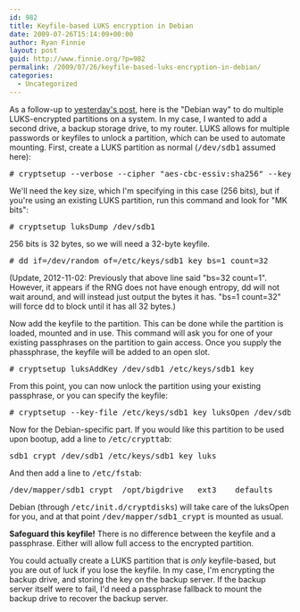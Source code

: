 ```yaml
---
id: 982
title: Keyfile-based LUKS encryption in Debian
date: 2009-07-26T15:14:09+00:00
author: Ryan Finnie
layout: post
guid: http://www.finnie.org/?p=982
permalink: /2009/07/26/keyfile-based-luks-encryption-in-debian/
categories:
  - Uncategorized
---
```

As a follow-up to [yesterday's post](http://www.finnie.org/2009/07/26/howto-encrypt-an-existing-debian-installation/), here is the "Debian way" to do multiple LUKS-encrypted partitions on a system. In my case, I wanted to add a second drive, a backup storage drive, to my router. LUKS allows for multiple passwords or keyfiles to unlock a partition, which can be used to automate mounting. First, create a LUKS partition as normal (<tt>/dev/sdb1</tt> assumed here):

<pre># cryptsetup --verbose --cipher "aes-cbc-essiv:sha256" --key-size 256 --verify-passphrase luksFormat /dev/sdb1
</pre>

We'll need the key size, which I'm specifying in this case (256 bits), but if you're using an existing LUKS partition, run this command and look for "MK bits":

<pre># cryptsetup luksDump /dev/sdb1
</pre>

256 bits is 32 bytes, so we will need a 32-byte keyfile.

<pre># dd if=/dev/random of=/etc/keys/sdb1_key bs=1 count=32
</pre>

(Update, 2012-11-02: Previously that above line said "bs=32 count=1". However, it appears if the RNG does not have enough entropy, dd will not wait around, and will instead just output the bytes it has. "bs=1 count=32" will force dd to block until it has all 32 bytes.)

Now add the keyfile to the partition. This can be done while the partition is loaded, mounted and in use. This command will ask you for one of your existing passphrases on the partition to gain access. Once you supply the phassphrase, the keyfile will be added to an open slot.

<pre># cryptsetup luksAddKey /dev/sdb1 /etc/keys/sdb1_key
</pre>

From this point, you can now unlock the partition using your existing passphrase, or you can specify the keyfile:

<pre># cryptsetup --key-file /etc/keys/sdb1_key luksOpen /dev/sdb1 sdb1_crypt
</pre>

Now for the Debian-specific part. If you would like this partition to be used upon bootup, add a line to <tt>/etc/crypttab</tt>:

<pre>sdb1_crypt /dev/sdb1 /etc/keys/sdb1_key luks
</pre>

And then add a line to <tt>/etc/fstab</tt>:

<pre>/dev/mapper/sdb1_crypt  /opt/bigdrive   ext3    defaults                0       0
</pre>

Debian (through <tt>/etc/init.d/cryptdisks</tt>) will take care of the luksOpen for you, and at that point <tt>/dev/mapper/sdb1_crypt</tt> is mounted as usual.

**Safeguard this keyfile!** There is no difference between the keyfile and a passphrase. Either will allow full access to the encrypted partition.

You could actually create a LUKS partition that is _only_ keyfile-based, but you are out of luck if you lose the keyfile. In my case, I'm encrypting the backup drive, and storing the key on the backup server. If the backup server itself were to fail, I'd need a passphrase fallback to mount the backup drive to recover the backup server.
